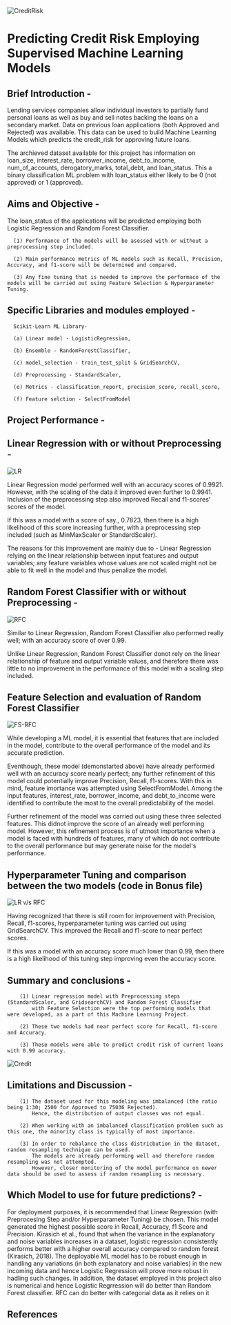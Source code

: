 
![CreditRisk](https://github.com/fbrowther/Supervised_ML_Models-Predicting_Credit_Risk/blob/main/Screenshots/creditrisk.jpeg)
# Predicting Credit Risk Employing Supervised Machine Learning Models

## Brief Introduction -
Lending services companies allow individual investors to partially fund personal loans as well as buy and sell notes backing the loans on a secondary market. Data on previous loan applications (both Approved and Rejected) was available. This data can be used to build Machine Learning Models which predicts the credit_risk for approving future loans. 

The archieved dataset available for this project has information on loan_size, interest_rate, borrower_income, debt_to_income, num_of_accounts,	derogatory_marks, total_debt, and loan_status. This a binary classification ML problem with loan_status either likely to be 0 (not approved) or 1 (approved).

## Aims and Objective -
The loan_status of the applications will be predicted employing both Logistic Regression and Random Forest Classifier.

      (1) Performance of the models will be asessed with or without a preprocessing step included.
     
      (2) Main performance metrics of ML models such as Recall, Precision, Accuracy, and f1-score will be determined and compared.
  
      (3) Any fine tuning that is needed to improve the performace of the models will be carried out using Feature Selection & Hyperparameter Tuning.
  
## Specific Libraries and modules employed - 
      
      Scikit-Learn ML Library- 
  
      (a) Linear model - LogisticRegression, 
      
      (b) Ensemble - RandomForestClassifier,
      
      (c) model_selection - train_test_split & GridSearchCV,
      
      (d) Preprocessing - StandardScaler,
      
      (e) Metrics - classification_report, precision_score, recall_score,
      
      (f) Feature selction - SelectFromModel

## Project Performance -
## Linear Regression with or without Preprocessing -
![LR](https://github.com/fbrowther/Supervised_ML_Models-Predicting_Credit_Risk/blob/main/Screenshots/new_LR.png)


Linear Regression model performed well with an accuracy scores of 0.9921. However, with the scaling of the data it improved even further to 0.9941. Inclusion of the preprocessing step also improved Recall and f1-scores' scores of the model.

If this was a model with a score of say., 0.7823, then there is a high likelihood of this score increasing further, with a preprocessing step included (such as MinMaxScaler or StandardScaler).

The reasons for this improvement are mainly due to - Linear Regression relying on the linear relationship between input features and output variables; any feature variables whose values are not scaled might not be able to fit well in the model and thus penalize the model.

## Random Forest Classifier with or without Preprocessing -
![RFC](https://github.com/fbrowther/Supervised_ML_Models-Predicting_Credit_Risk/blob/main/Screenshots/RFC.png)

Similar to Linear Regression, Random Forest Classifier also performed really well; with an accuracy score of over 0.99.

Unlike Linear Regression, Random Forest Classifier donot rely on the linear relationship of feature and output variable values, and therefore there was little to no improvement in the performance of this model with a scaling step included.

## Feature Selection and evaluation of Random Forest Classifier
![FS-RFC](https://github.com/fbrowther/Supervised_ML_Models-Predicting_Credit_Risk/blob/main/Screenshots/Feature%20Selection%20-%20scores.png)

While developing a ML model, it is essential that features that are included in the model, contribute to the overall performance of the model and its accurate prediction. 

Eventhough, these model (demonstarted above) have already performed well with an accuracy score nearly perfect; any further refinement of this model could potentially improve Precision, Recall, f1-scores. With this in mind, feature imortance was attempted using SelectFromModel. Among the input features, interest_rate, borrower_income, and debt_to_income were identified to contribute the most to the overall predictability of the model.

Further refinement of the model was carried out using these three selected features. This didnot improve the score of an already well performing model. However, this refinement process is of utmost importance when a model is faced with hundreds of features, many of which do not contribute to the overall performance but may generate noise for the model's performance.  

## Hyperparameter Tuning and comparison between the two models (code in Bonus file)
![LR v/s RFC](https://github.com/fbrowther/Supervised_ML_Models-Predicting_Credit_Risk/blob/main/Screenshots/Hyperparameter.png)

Having recognized that there is still room for improvement with Precision, Recall, f1-scores, hyperparameter tuning was carried out using GridSearchCV. This improved the Recall and f1-score to near perfect scores. 

If this was a model with an accuracy score much lower than 0.99, then there is a high likelihood of this tuning step improving even the accuracy score.

## Summary and conclusions -

        (1) Linear regression model with Preprocessing steps (StandardScaler, and GridsearchCV) and Random Forest Classifier 
            with Feature Selection were the top performing models that were developed, as a part of this Machine Learning Project.

        (2) These two models had near perfect score for Recall, f1-score and Accuracy.

        (3) These models were able to predict credit risk of current loans with 0.99 accuracy.
            

![Credit](https://github.com/fbrowther/Supervised_ML_Models-Predicting_Credit_Risk/blob/main/Screenshots/Credit.jpeg)

## Limitations and Discussion -

        (1) The dataset used for this modeling was imbalanced (the ratio being 1:30; 2500 for Approved to 75036 Rejected). 
            Hence, the distribution of output classes was not equal. 
    
        (2) When working with an imbalanced classification problem such as this one, the minority class is typically of most importance. 

        (3) In order to rebalance the class districbution in the dataset, random resampling technique can be used. 
            The models are already performing well and therefore random resampling was not attempted. 
            However, closer monitoring of the model performance on newer data should be used to assess if random resampling is necessary.
            
## Which Model to use for future predictions? -
For deployment purposes, it is recommended that Linear Regression (with Preprocesing Step and/or Hyperparameter Tuning) be chosen. This model generated the highest possible score in Recall, Accuracy, f1 Score and Precision. 
Kirasich et al., found that when the variance in the explanatory and noise variables increases in a dataset, logistic regression consistently performs better with a higher overall accuracy compared to random forest (Kirasich, 2018). 
The deployable ML model has to be robust enough in handling any variations (in both explanatory and noise variables) in the new incoming data and hence Logistic Regression will prove more robust in hadling such changes. In addition, the dataset employed in this project also is numerical and hence Logistic Regrression will do better than Random Forest classifier. RFC can do better with categorial data as it relies on  it 



## References

